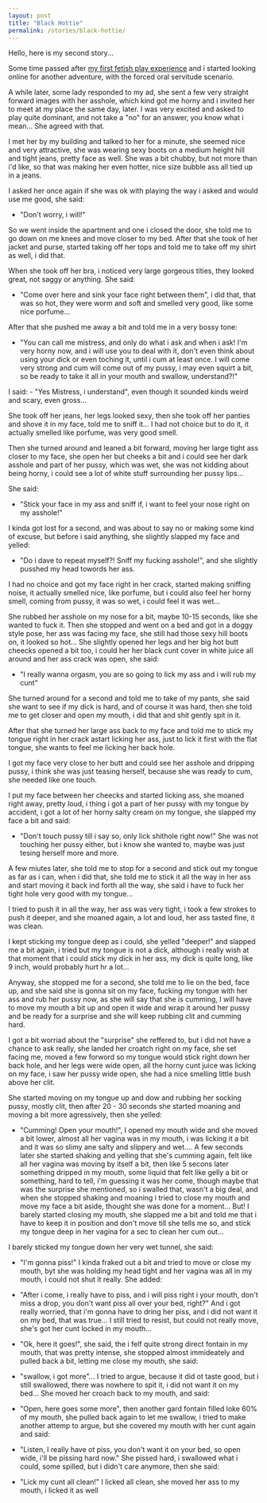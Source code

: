 ```yaml
---
layout: post
title: "Black Hottie"
permalink: /stories/black-hottie/
---
```


Hello, here is my second story...

Some time passed after <a href="{{site.baseurl}}/stories/first-play">my first fetish play experience</a> and i started looking online for another adventure, with the forced oral servitude scenario.

A while later, some lady responded to my ad, she sent a few very straight forward images with her asshole, which kind got me horny and i invited her to meet at my place the same day, later. I was very excited and asked to play quite dominant, and not take  a "no" for an answer, you know what i mean... She agreed with that.

I met her by my building and talked to her for a minute, she seemed nice and very attractive, she was wearing sexy boots on a medium height hill and tight jeans, pretty face as well. She was a bit chubby, but not more than i'd like, so that was making her even hotter, nice size bubble ass all tied up in a jeans.

I asked her once again if she was ok with playing the way i asked and would use me good, she said:
- "Don't worry, i will!"

So we went inside the apartment and one i closed the door, she told me to go down on me knees and move closer to my bed.
After that she took of her jacket and purse, started taking off her tops and told me to take off my shirt as well, i did that.

When she took off her bra, i noticed very large gorgeous tities, they looked great, not saggy or anything.
She said:
- "Come over here and sink your face right between them", i did that, that was so hot, they were worm and soft and smelled very good, like some nice porfume...

After that she pushed me away a bit and told me in a very bossy tone:
- "You can call me mistress, and only do what i ask and when i ask! I'm very horny now, and i will use you to deal with it, don't even think about using your dick or even toching it, until i cum at least once. I will come very strong and cum will come out of my pussy, i may even squirt a bit, so be ready to take it all in your mouth and swallow, understand?!"

I said: - "Yes Mistress, i understand", even though it sounded kinds weird and scary, even gross...

She took off her jeans, her legs looked sexy, then she took off her panties and shove it in my face, told me to sniff it...
I had not choice but to do it, it actually smelled like porfume, was very good smell.

Then she turned around and leaned a bit forward, moving her large tight ass closer to my face, she open her but cheeks a bit and i could see her dark asshole and part of her pussy, which was wet, she was not kidding about being horny, i could see a lot of white stuff surrounding her pussy lips...

She said:
- "Stick your face in my ass and sniff if, i want to feel your nose right on my asshole!"

I kinda got lost for a second, and was about to say no or making some kind of excuse, but before i said anything, she slightly slapped my face and yelled:
- "Do i dave to repeat myself?! Sniff my fucking asshole!", and she slightly pusshed my head towords her ass.

I had no choice and got my face right in her crack, started making sniffing noise, it actually smelled nice, like porfume, but i could also feel her horny smell, coming from pussy, it was so wet, i could feel it was wet...

She rubbed her asshole on my nose for a bit, maybe 10-15 seconds, like she wanted to fuck it.
Then she stopped and went on a bed and got in a doggy style pose, her ass was facing my face, she still had those sexy hill boots on, it looked so hot...
She slightly opened her legs and her big hot butt cheecks opened a bit too, i could her her black cunt cover in white juice all around and her ass crack was open, she said:
- "I really wanna orgasm, you are so going to lick my ass and i will rub my cunt"

She turned around for a second and told me to take of my pants, she said she want to see if my dick is hard, and of course it was hard, then she told me to get closer and open my mouth, i did that and shit gently spit in it.

After that she turned her large ass back to my face and told me to stick my tongue right in her crack astart licking her ass, just to lick it first with the flat tongue, she wants to feel me licking her back hole. 

I got my face very close to her butt and could see her asshole and dripping pussy, i think she was just teasing herself, because she was ready to cum, she needed like one touch.

I put my face between her cheecks and started licking ass, she moaned right away, pretty loud, i thing i got a part of her pussy with my tongue by accident, i got a lot of her horny salty cream on my tongue, she slapped my face a bit and said:
- "Don't touch pussy till i say so, only lick shithole right now!"
She was not touching her pussy either, but i know she wanted to, maybe was just tesing herself more and more.

A few miutes later, she told me to stop for a second and stick out my tongue as far as i can, when i did that, she told me to stick it all the way in her ass and start moving it back ind forth all the way, she said i have to fuck her tight hole very good with my tongue...

I tried to push it in all the way, her ass was very tight, i took a few strokes to push it deeper, and she moaned again, a lot and loud, her ass tasted fine, it was clean.

I kept sticking my tongue deep as i could, she yelled "deeper!" and slapped me a bit again, i tried but my tongue is not a dick, although i really wish at that moment that i could stick my dick in her ass, my dick is quite long, like 9 inch, would probably hurt hr a lot...

Anyway, she stopped me for a second, she told me to lie on the bed, face up, and she said she is gonna sit on my face, fucking my tongue with her ass and rub her pussy now, as she will say that she is cumming, I will have to move my mouth a bit up and open it wide and wrap it around her pussy and be ready for a surprise and she will keep rubbing clit and cumming hard.

I got a bit worriad about the "surprise" she reffered to, but i did not have a chance to ask really, she landed her croatch right on my face, she set facing me, moved a few forword so my tongue would stick right down her back hole, and her legs were wide open, all the horny cunt juice was licking on my face, i saw her pussy wide open, she had a nice smelling little bush above her clit.

She started moving on my tongue up and dow and rubbing her socking pussy, mostly clit, then after 20 - 30 seconds she started moaning and moving a bit more agressively, then she yelled:
- "Cumming! Open your mouth!",
I opened my mouth wide and she moved a bit lower, almost all her vagina was in my mouth, i was licking it a bit and it was so slimy ane salty and slippery and wet....
A few seconds later she started shaking and yelling that she's cumming again, felt like all her vagina was moving by itself a bit, then like 5 secons later something dripped in my mouth, some liquid that felt like gelly a bit or something, hard to tell, i'm guessing it was her come, though maybe that was the surprise she mentioned, so i swalled that, wasn't a big deal, and when she stopped shaking and moaning i tried to close my mouth and move my face a bit aside, thought she was done for a moment...
But! I barely started closing my mouth, she slapped me a bit and told me that i have to keep it in position and don't move till she tells me so, and stick my tongue deep in her vagina for a sec to clean her cum out...

I barely sticked my tongue down her very wet tunnel, she said:
- "I'm gonna piss!"
I kinda fraked out a bit and tried to move or close my mouth, byt she was holding my head tight and her vagina was all in my mouth, i could not shut it really.
She added:
- "After i come, i really have to piss, and i will piss right i your mouth, don't miss a drop, you don't want piss all over your bed, right?"
And i got really worried, that i'm gonna have to dring her piss, and i did not want it on my bed, that was true...
I still tried to resist, but could not really move, she's got her cunt locked in my mouth...

- "Ok, here it goes!", she said, the i felf quite strong direct fontain in my mouth, that was pretty intense, she stopped almost immideately and pulled back a bit, letting me close my mouth, she said:
- "swallow, i got more"...
I tried to argue, because it did  ot taste good, but i still swallowed, there was nowhere to spit it, i did not want it on my bed...
She moved her croach back to my mouth, and said:
- "Open, here goes some more", then another gard fontain filled loke 60% of my mouth, she pulled back again to let me swallow, i tried to make another attemp to argue, but she covered my mouth with her cunt again and said:
- "Listen, I really have ot piss, you don't want it on your bed, so open wide, i'll be pissing hard now."
She pissed hard, i swallowed what i could, some spilled, but i didn't care anymore, then she said:
- "Lick my cunt all clean!"
I licked all clean, she moved her ass to my  mouth, i licked it as well 
